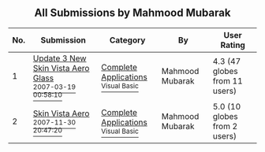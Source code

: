 ﻿<div align="center">

## All Submissions by Mahmood Mubarak

</div>

No.  | Submission | Category | By   | User Rating
---- | ---------- | -------- | ---- | -----------
1 | [Update 3 New Skin Vista Aero Glass<br /><sup>2007-03-19 00:58:10</sup>](https://github.com/Planet-Source-Code/mahmood-mubarak-update-3-new-skin-vista-aero-glass__1-68101) | [Complete Applications<br /><sup>Visual Basic</sup>](../ByCategory/complete-applications__1-27.md) | Mahmood Mubarak | 4.3 (47 globes from 11 users)
2 | [Skin Vista Aero<br /><sup>2007-11-30 20:47:20</sup>](https://github.com/Planet-Source-Code/mahmood-mubarak-skin-vista-aero__1-70384) | [Complete Applications<br /><sup>Visual Basic</sup>](../ByCategory/complete-applications__1-27.md) | Mahmood Mubarak | 5.0 (10 globes from 2 users)
